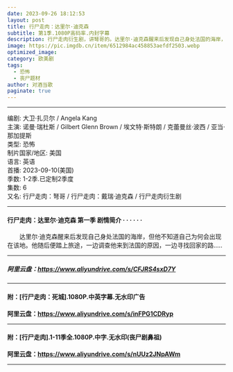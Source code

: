```yaml
---
date: 2023-09-26 18:12:53
layout: post
title: 行尸走肉：达里尔·迪克森
subtitle: 第1季.1080P高码率.内封字幕
description: 行尸走肉衍生剧，讲弩哥的。达里尔·迪克森醒来后发现自己身处法国的海岸，但他不知道自己为何会出现在该地。他随后便踏上旅途，一边调查他来到法国的原因，一边寻找回家的路...
image: https://pic.imgdb.cn/item/6512984ac458853aefdf2503.webp
optimized_image: 
category: 欧美剧
tags:
  - 恐怖
  - 丧尸题材
author: 对酒当歌
paginate: true
---
```


---

编剧: 大卫·扎贝尔 / Angela Kang  
主演: 诺曼·瑞杜斯 / Gilbert Glenn Brown / 埃文特·斯特朗 / 克蕾曼丝·波西 / 亚当·那加提斯  
类型: 恐怖  
制片国家/地区: 美国  
语言: 英语  
首播: 2023-09-10(美国)  
季数: 1-2季.已定制2季度  
集数: 6  
又名: 行尸走肉：弩哥 / 行尸走肉：戴瑞·迪克森 / 行尸走肉衍生剧  

---

#### 行尸走肉：达里尔·迪克森 第一季 剧情简介 · · · · · ·

　　达里尔·迪克森醒来后发现自己身处法国的海岸，但他不知道自己为何会出现在该地。他随后便踏上旅途，一边调查他来到法国的原因，一边寻找回家的路.....

---

##### 阿里云盘：<https://www.aliyundrive.com/s/CFJRS4sxD7Y>

---

#### 附：[行尸走肉：死城].1080P.中英字幕.无水印广告

**阿里云盘：<https://www.aliyundrive.com/s/inFPG1CDRyp>**

---

#### 附：[行尸走肉].1-11季全.1080P.中字.无水印(丧尸剧鼻祖)

**阿里云盘：<https://www.aliyundrive.com/s/nUUz2JNpAWm>**

---
